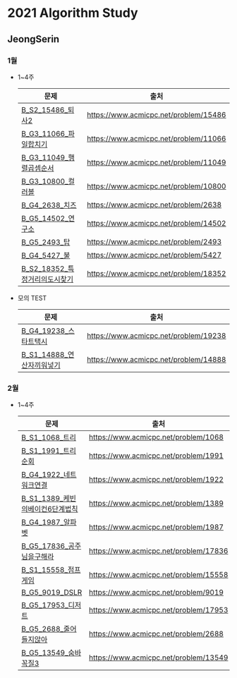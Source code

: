 # 2021 Algorithm Study

## JeongSerin

### 1월

- 1~4주

  | 문제                                       | 출처                                    |
  | ---------------------------------------- | ------------------------------------- |
  | [B_S2_15486\_퇴사2](https://github.com/Algorithm-2021/AlgorithmStudy/blob/master/JeongSerin/1%EC%9B%942%EC%A3%BC/Main_B_S2_15486_%ED%87%B4%EC%82%AC2_%EC%A0%95%EC%84%B8%EB%A6%B0.java) | https://www.acmicpc.net/problem/15486 |
  | [B_G3_11066\_파일합치기](https://github.com/Algorithm-2021/AlgorithmStudy/blob/master/JeongSerin/1%EC%9B%942%EC%A3%BC/Main_B_G3_11066_%ED%8C%8C%EC%9D%BC%ED%95%A9%EC%B9%98%EA%B8%B0_%EC%A0%95%EC%84%B8%EB%A6%B0.java) | https://www.acmicpc.net/problem/11066 |
  | [B_G3_11049_행렬곱셈순서](https://github.com/Algorithm-2021/AlgorithmStudy/blob/master/JeongSerin/1%EC%9B%942%EC%A3%BC/Main_B_G3_11049_%ED%96%89%EB%A0%AC%EA%B3%B1%EC%85%88%EC%88%9C%EC%84%9C_%EC%A0%95%EC%84%B8%EB%A6%B0.java) | https://www.acmicpc.net/problem/11049 |
  | [B_G3_10800\_컬러볼](https://github.com/Algorithm-2021/AlgorithmStudy/blob/master/JeongSerin/1%EC%9B%943%EC%A3%BC/Main_B_G3_10800_%EC%BB%AC%EB%9F%AC%EB%B3%BC_%EC%A0%95%EC%84%B8%EB%A6%B0.java) | https://www.acmicpc.net/problem/10800 |
  | [B_G4_2638\_치즈](https://github.com/Algorithm-2021/AlgorithmStudy/blob/master/JeongSerin/1%EC%9B%943%EC%A3%BC/Main_B_G4_2638_%EC%B9%98%EC%A6%88_%EC%A0%95%EC%84%B8%EB%A6%B0.java) | https://www.acmicpc.net/problem/2638  |
  | [B_G5_14502_연구소](https://github.com/Algorithm-2021/AlgorithmStudy/blob/master/JeongSerin/1%EC%9B%943%EC%A3%BC/Main_B_G5_14502_%EC%97%B0%EA%B5%AC%EC%86%8C_%EC%A0%95%EC%84%B8%EB%A6%B0.java) | https://www.acmicpc.net/problem/14502 |
  | [B_G5_2493\_탑](https://github.com/Algorithm-2021/AlgorithmStudy/blob/master/JeongSerin/1%EC%9B%944%EC%A3%BC/Main_B_G5_2493_%ED%83%91_%EC%A0%95%EC%84%B8%EB%A6%B0.java) | https://www.acmicpc.net/problem/2493  |
  | [B_G4_5427\_불](https://github.com/Algorithm-2021/AlgorithmStudy/blob/master/JeongSerin/1%EC%9B%944%EC%A3%BC/Main_B_G4_5427_%EB%B6%88_%EC%A0%95%EC%84%B8%EB%A6%B0.java) | https://www.acmicpc.net/problem/5427  |
  | [B_S2_18352_특정거리의도시찾기](https://github.com/Algorithm-2021/AlgorithmStudy/blob/master/JeongSerin/1%EC%9B%944%EC%A3%BC/Main_B_S2_18352_%ED%8A%B9%EC%A0%95%EA%B1%B0%EB%A6%AC%EC%9D%98%EB%8F%84%EC%8B%9C%EC%B0%BE%EA%B8%B0_%EC%A0%95%EC%84%B8%EB%A6%B0.java) | https://www.acmicpc.net/problem/18352 |

- 모의 TEST

  | 문제                                       | 출처                                    |
  | ---------------------------------------- | ------------------------------------- |
  | [B_G4_19238_스타트택시](https://github.com/Algorithm-2021/AlgorithmStudy/blob/master/JeongSerin/1%EC%9B%94%EB%AA%A8%EC%9D%98/Main_B_G4_19238_%EC%8A%A4%ED%83%80%ED%8A%B8%ED%83%9D%EC%8B%9C_%EC%A0%95%EC%84%B8%EB%A6%B0.java) | https://www.acmicpc.net/problem/19238 |
  | [B_S1_14888_연산자끼워넣기](https://github.com/Algorithm-2021/AlgorithmStudy/blob/master/JeongSerin/1%EC%9B%94%EB%AA%A8%EC%9D%98/Main_B_S1_14888_%EC%97%B0%EC%82%B0%EC%9E%90%EB%81%BC%EC%9B%8C%EB%84%A3%EA%B8%B0_%EC%A0%95%EC%84%B8%EB%A6%B0.java) | https://www.acmicpc.net/problem/14888 |

### 2월

- 1~4주

  | 문제                                       | 출처                                   |
  | ---------------------------------------- | ------------------------------------ |
  | [B_S1_1068_트리](https://github.com/Algorithm-2021/AlgorithmStudy/blob/master/JeongSerin/2%EC%9B%941%EC%A3%BC/Main_B_S1_1068_%ED%8A%B8%EB%A6%AC_%EC%A0%95%EC%84%B8%EB%A6%B0.java) | https://www.acmicpc.net/problem/1068 |
  | [B_S1_1991_트리순회](https://github.com/Algorithm-2021/AlgorithmStudy/blob/master/JeongSerin/2%EC%9B%941%EC%A3%BC/Main_B_S1_1991_%ED%8A%B8%EB%A6%AC%EC%88%9C%ED%9A%8C_%EC%A0%95%EC%84%B8%EB%A6%B0.java)                       | https://www.acmicpc.net/problem/1991 |
  | [B_G4_1922_네트워크연결](https://github.com/Algorithm-2021/AlgorithmStudy/blob/master/JeongSerin/2%EC%9B%941%EC%A3%BC/Main_B_G4_1922_%EB%84%A4%ED%8A%B8%EC%9B%8C%ED%81%AC%EC%97%B0%EA%B2%B0.java)                     | https://www.acmicpc.net/problem/1922 |
  | [B_S1_1389_케빈의베이컨6단계법칙](https://github.com/Algorithm-2021/AlgorithmStudy/blob/master/JeongSerin/2%EC%9B%941%EC%A3%BC/Main_B_S1_1389_%EC%BC%80%EB%B9%88%EB%B2%A0%EC%9D%B4%EC%BB%A8%EC%9D%986%EB%8B%A8%EA%B3%84%EB%B2%95%EC%B9%99.java)                | https://www.acmicpc.net/problem/1389 |
  | [B_G4_1987_알파벳](https://github.com/Algorithm-2021/AlgorithmStudy/blob/master/JeongSerin/2%EC%9B%942%EC%A3%BC/Main_B_G4_1987_%EC%95%8C%ED%8C%8C%EB%B2%B3.java)| https://www.acmicpc.net/problem/1987 |
  | [B_G5_17836_공주님을구해라](https://github.com/Algorithm-2021/AlgorithmStudy/blob/master/JeongSerin/2%EC%9B%942%EC%A3%BC/Main_B_G5_17863_%EA%B3%B5%EC%A3%BC%EB%8B%98%EC%9D%84%EA%B5%AC%ED%95%B4%EB%9D%BC_%EC%A0%95%EC%84%B8%EB%A6%B0.java)| https://www.acmicpc.net/problem/17836 |
  | [B_S1_15558_점프게임](https://github.com/Algorithm-2021/AlgorithmStudy/blob/master/JeongSerin/2%EC%9B%942%EC%A3%BC/Main_B_S1_15558_%EC%A0%90%ED%94%84%EA%B2%8C%EC%9E%84_%EC%A0%95%EC%84%B8%EB%A6%B0.java)| https://www.acmicpc.net/problem/15558 |
  | [B_G5_9019_DSLR](https://github.com/Algorithm-2021/AlgorithmStudy/blob/master/JeongSerin/2%EC%9B%942%EC%A3%BC/Main_B_G5_9019_DSLR_%EC%A0%95%EC%84%B8%EB%A6%B0.java)| https://www.acmicpc.net/problem/9019 |
  | [B_G5_17953_디저트](https://github.com/Algorithm-2021/AlgorithmStudy/blob/master/JeongSerin/2%EC%9B%943%EC%A3%BC/Main_B_G5_17953_%EB%94%94%EC%A0%80%ED%8A%B8_%EC%A0%95%EC%84%B8%EB%A6%B0.java)| https://www.acmicpc.net/problem/17953 |
  | [B_G5_2688_줄어들지않아](https://github.com/Algorithm-2021/AlgorithmStudy/blob/master/JeongSerin/2%EC%9B%943%EC%A3%BC/Main_B_G5_2688_%EC%A4%84%EC%96%B4%EB%93%A4%EC%A7%80%EC%95%8A%EC%95%84_%EC%A0%95%EC%84%B8%EB%A6%B0.java)| https://www.acmicpc.net/problem/2688 |
  | [B_G5_13549_숨바꼭질3](https://github.com/Algorithm-2021/AlgorithmStudy/blob/master/JeongSerin/2%EC%9B%943%EC%A3%BC/Main_B_G5_13549_%EC%88%A8%EB%B0%94%EA%BC%AD%EC%A7%883_%EC%A0%95%EC%84%B8%EB%A6%B0.java)| https://www.acmicpc.net/problem/13549 |
